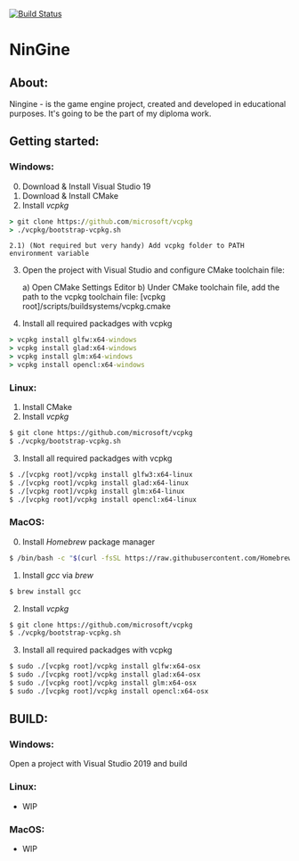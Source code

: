 [![Build Status](https://ci.appveyor.com/api/projects/status/lh6a93nw50rxq3f7/branch/master?svg=true)](https://ci.appveyor.com/project/malynovskiy/ningine)
# NinGine

## About:
Ningine - is the game engine project, created and developed in educational purposes. It's going to be the part of my diploma work. 

## Getting started:
### Windows:

0) Download & Install Visual Studio 19
1) Download & Install CMake
2) Install *vcpkg*
```cmd
> git clone https://github.com/microsoft/vcpkg
> ./vcpkg/bootstrap-vcpkg.sh
```

	2.1) (Not required but very handy) Add vcpkg folder to PATH environment variable
3) Open the project with Visual Studio and configure CMake toolchain file:
	
	a) Open CMake Settings Editor
	b) Under CMake 	toolchain file, add the path to the vcpkg toolchain file:
		[vcpkg root]/scripts/buildsystems/vcpkg.cmake
4) Install all required packadges with vcpkg
	
```cmd
> vcpkg install glfw:x64-windows
> vcpkg install glad:x64-windows
> vcpkg install glm:x64-windows
> vcpkg install opencl:x64-windows
```

### Linux:

1) Install CMake
2) Install *vcpkg*
```bash
$ git clone https://github.com/microsoft/vcpkg
$ ./vcpkg/bootstrap-vcpkg.sh
```
3) Install all required packadges with vcpkg
```bash
$ ./[vcpkg root]/vcpkg install glfw3:x64-linux
$ ./[vcpkg root]/vcpkg install glad:x64-linux
$ ./[vcpkg root]/vcpkg install glm:x64-linux
$ ./[vcpkg root]/vcpkg install opencl:x64-linux
```

### MacOS:

0) Install *Homebrew* package manager
```sh
$ /bin/bash -c "$(curl -fsSL https://raw.githubusercontent.com/Homebrew/install/master/install.sh)"
```
1) Install *gcc* via *brew*
```sh
$ brew install gcc
```
2) Install *vcpkg*
```sh
$ git clone https://github.com/microsoft/vcpkg
$ ./vcpkg/bootstrap-vcpkg.sh
```
3) Install all required packadges with vcpkg
```sh
$ sudo ./[vcpkg root]/vcpkg install glfw:x64-osx
$ sudo ./[vcpkg root]/vcpkg install glad:x64-osx
$ sudo ./[vcpkg root]/vcpkg install glm:x64-osx
$ sudo ./[vcpkg root]/vcpkg install opencl:x64-osx
```

## BUILD:

### Windows:

Open a project with Visual Studio 2019 and build

### Linux:

- WIP

### MacOS:

- WIP